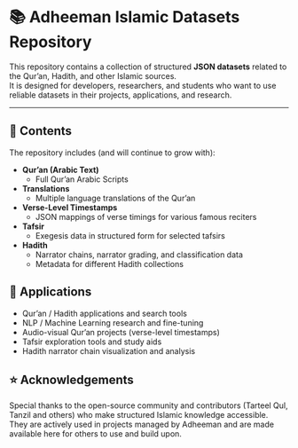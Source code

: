 # 📚 Adheeman Islamic Datasets Repository

This repository contains a collection of structured **JSON datasets** related to the Qur’an, Hadith, and other Islamic sources.  
It is designed for developers, researchers, and students who want to use reliable datasets in their projects, applications, and research.

---

## 📂 Contents

The repository includes (and will continue to grow with):

- **Qur’an (Arabic Text)**
  - Full Qur’an Arabic Scripts
- **Translations**
  - Multiple language translations of the Qur’an  
- **Verse-Level Timestamps**
  - JSON mappings of verse timings for various famous reciters
- **Tafsir**
  - Exegesis data in structured form for selected tafsirs
- **Hadith**
  - Narrator chains, narrator grading, and classification data  
  - Metadata for different Hadith collections
 
## 📌 Applications

- Qur’an / Hadith applications and search tools
- NLP / Machine Learning research and fine-tuning
- Audio-visual Qur’an projects (verse-level timestamps)
- Tafsir exploration tools and study aids
- Hadith narrator chain visualization and analysis

## ⭐ Acknowledgements

Special thanks to the open-source community and contributors (Tarteel Qul, Tanzil and others) who make structured Islamic knowledge accessible.<br>
They are actively used in projects managed by Adheeman and are made available here for others to use and build upon.

